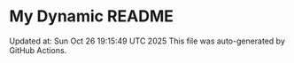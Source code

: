 # My Dynamic README
Updated at: Sun Oct 26 19:15:49 UTC 2025
This file was auto-generated by GitHub Actions.
